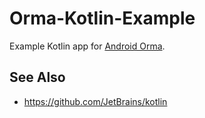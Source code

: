 # Orma-Kotlin-Example

Example Kotlin app for [Android Orma](https://github.com/gfx/Android-Orma/issues).

## See Also

* https://github.com/JetBrains/kotlin

